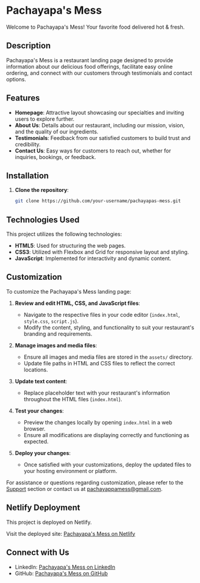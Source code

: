 # Pachayapa's Mess

Welcome to Pachayapa's Mess! Your favorite food delivered hot & fresh.

## Description

Pachayapa's Mess is a restaurant landing page designed to provide information about our delicious food offerings, facilitate easy online ordering, and connect with our customers through testimonials and contact options.

## Features

- **Homepage**: Attractive layout showcasing our specialties and inviting users to explore further.
- **About Us**: Details about our restaurant, including our mission, vision, and the quality of our ingredients.
- **Testimonials**: Feedback from our satisfied customers to build trust and credibility.
- **Contact Us**: Easy ways for customers to reach out, whether for inquiries, bookings, or feedback.

## Installation

1. **Clone the repository**:

   ```bash
   git clone https://github.com/your-username/pachayapas-mess.git
   ```

## Technologies Used

This project utilizes the following technologies:

- **HTML5**: Used for structuring the web pages.
- **CSS3**: Utilized with Flexbox and Grid for responsive layout and styling.
- **JavaScript**: Implemented for interactivity and dynamic content.



## Customization

To customize the Pachayapa's Mess landing page:

1. **Review and edit HTML, CSS, and JavaScript files**:
   - Navigate to the respective files in your code editor (`index.html`, `style.css`, `script.js`).
   - Modify the content, styling, and functionality to suit your restaurant's branding and requirements.

2. **Manage images and media files**:
   - Ensure all images and media files are stored in the `assets/` directory.
   - Update file paths in HTML and CSS files to reflect the correct locations.

3. **Update text content**:
   - Replace placeholder text with your restaurant's information throughout the HTML files (`index.html`).

4. **Test your changes**:
   - Preview the changes locally by opening `index.html` in a web browser.
   - Ensure all modifications are displaying correctly and functioning as expected.

5. **Deploy your changes**:
   - Once satisfied with your customizations, deploy the updated files to your hosting environment or platform.

For assistance or questions regarding customization, please refer to the [Support](#support) section or contact us at pachayappamess@gmail.com.

## Netlify Deployment

This project is deployed on Netlify.

Visit the deployed site: [Pachayapa's Mess on Netlify](https://your-site-name.netlify.app)

## Connect with Us

- LinkedIn: [Pachayapa's Mess on LinkedIn](https://www.linkedin.com/company/pachayapas-mess)
- GitHub: [Pachayapa's Mess on GitHub](https://github.com/your-username/your-repository)
